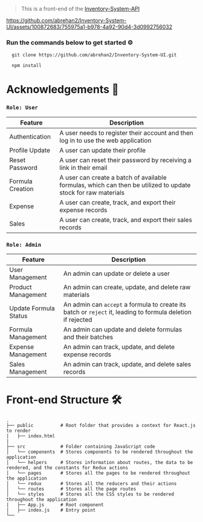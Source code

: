 > This is a front-end of the [Inventory-System-API](https://github.com/abrehan2/Inventory-System-API.git)

https://github.com/abrehan2/Inventory-System-UI/assets/100872683/755975a1-b978-4a92-90d4-3d0992756032

### Run the commands below to get started ⚙️
```nodejs
  git clone https://github.com/abrehan2/Inventory-System-UI.git
```
```nodejs
  npm install
```

# Acknowledgements 🔎
### `Role: User`

| Feature           | Description                                                                                     |
| ----------------- | ----------------------------------------------------------------------------------------------- |
| Authentication    | A user needs to register their account and then log in to use the web application                |
| Profile Update    | A user can update their profile                                                                  |
| Reset Password    | A user can reset their password by receiving a link in their email                                |
| Formula Creation  | A user can create a batch of available formulas, which can then be utilized to update stock for raw materials |
| Expense           | A user can create, track, and export their expense records                                      |
| Sales             | A user can create, track, and export their sales records                                        |

### `Role: Admin`
| Feature             | Description                                                                                                     |
| ------------------- | --------------------------------------------------------------------------------------------------------------- |
| User Management     | An admin can update or delete a user                                                                             |
| Product Management  | An admin can create, update, and delete raw materials                                                            |
| Update Formula Status | An admin can `accept` a formula to create its batch or `reject` it, leading to formula deletion if rejected |
| Formula Management  | An admin can update and delete formulas and their batches                                                        |
| Expense Management  | An admin can track, update, and delete expense records                                                            |
| Sales Management    | An admin can track, update, and delete sales records

# Front-end Structure 🛠
    .
    ├── public          # Root folder that provides a context for React.js to render      
    |   ├── index.html          
    |
    ├── src             # Folder containing JavaScript code                     
    │   └── components  # Stores components to be rendered throughout the application
    │   └── helpers     # Stores information about routes, the data to be rendered, and the constants for Redux actions
    │   └── pages       # Stores all the pages to be rendered throughout the application
    │   └── redux       # Stores all the reducers and their actions
    │   └── routes      # Stores all the page routes
    │   └── styles      # Stores all the CSS styles to be rendered throughout the application
    |   ├── App.js      # Root component
    |   ├── index.js    # Entry point 
    └──   
